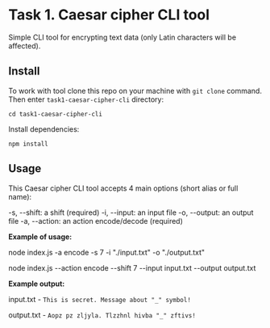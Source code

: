 # Task 1. Caesar cipher CLI tool

Simple CLI tool for encrypting text data (only Latin characters will be affected).

## Install

To work with tool clone this repo on your machine with `git clone` command.
Then enter `task1-caesar-cipher-cli` directory:

`cd task1-caesar-cipher-cli`

Install dependencies:

`npm install`

## Usage

This Caesar cipher CLI tool accepts 4 main options (short alias or full name):

-s, --shift: a shift (required)
-i, --input: an input file
-o, --output: an output file
-a, --action: an action encode/decode (required)

**Example of usage:**

node index.js -a encode -s 7 -i "./input.txt" -o "./output.txt"

node index.js --action encode --shift 7 --input input.txt --output output.txt

**Example output:**

input.txt - `This is secret. Message about "_" symbol!`

output.txt - `Aopz pz zljyla. Tlzzhnl hivba "_" zftivs!`
